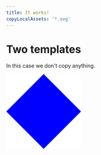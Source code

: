 ```yaml
---
title: It works!
copyLocalAssets: '*.svg'
---
```


# Two templates

In this case we don't copy anything.

![A Diamond!](./diamond.svg)